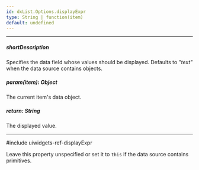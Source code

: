 ```yaml
---
id: dxList.Options.displayExpr
type: String | function(item)
default: undefined
---
```

---
##### shortDescription
Specifies the data field whose values should be displayed. Defaults to *"text"* when the data source contains objects.

##### param(item): Object
The current item's data object.

##### return: String
The displayed value.

---
#include uiwidgets-ref-displayExpr

Leave this property unspecified or set it to `this` if the data source contains primitives.